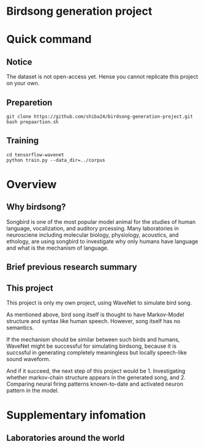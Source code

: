 Birdsong generation project
====


# Quick command 

## Notice

The dataset is not open-access yet. Hense you cannot replicate this project on your own.


## Preparetion

```
git clone https://github.com/shiba24/birdsong-generation-project.git
bash prepaartion.sh
```

## Training 

```
cd tensorflow-wavenet 
python train.py --data_dir=../corpus
```


# Overview

## Why birdsong?

Songbird is one of the most popular model animal for the studies of human language, vocalization, and auditory prcessing. Many laboratories in neurosciene including molecular biology, physiology, acoustics, and ethology, are using songbird to investigate why only humans have language and what is the mechanism of language.



## Brief previous research summary




## This project

This project is only my own project, using WaveNet to simulate bird song.

As mentioned above, bird song itself is thought to have Markov-Model structure and syntax like human speech. However, song itself has no semantics.

If the mechanism should be similar between such birds and humans, WaveNet might be successful for simulating birdsong, because it is succssful in generating completely meaningless but locally speech-like sound waveform.

And if it succeed, the next step of this project would be 1. Investigating whether markov-chain structure appears in the generated song, and 2. Comparing neural firing patterns known-to-date and activated neuron pattern in the model.




# Supplementary infomation


## Laboratories around the world











